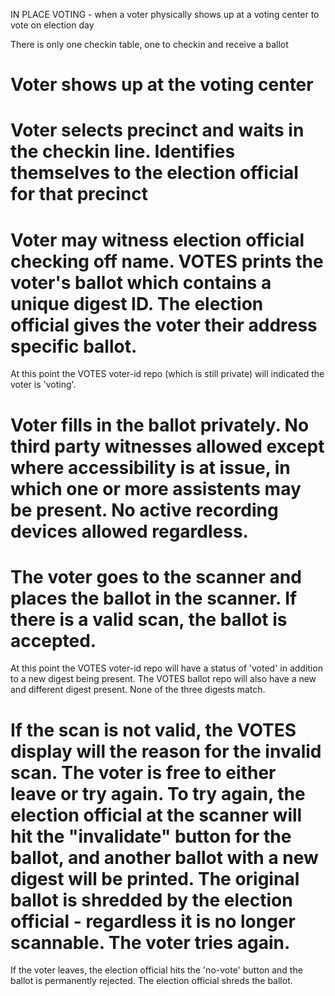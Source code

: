 IN PLACE VOTING - when a voter physically shows up at a voting center to vote on election day

There is only one checkin table, one to checkin and receive a ballot

# Voter shows up at the voting center

# Voter selects precinct and waits in the checkin line.  Identifies themselves to the election official for that precinct

# Voter may witness election official checking off name.  VOTES prints the voter's ballot which contains a unique digest ID.  The election official gives the voter their address specific ballot.

At this point the VOTES voter-id repo (which is still private) will indicated the voter is 'voting'.

# Voter fills in the ballot privately.  No third party witnesses allowed except where accessibility is at issue, in which one or more assistents may be present.  No active recording devices allowed regardless.

# The voter goes to the scanner and places the ballot in the scanner.  If there is a valid scan, the ballot is accepted.

At this point the VOTES voter-id repo will have a status of 'voted' in addition to a new digest being present.  The VOTES ballot repo will also have a new and different digest present.  None of the three digests match.

# If the scan is not valid, the VOTES display will the reason for the invalid scan.  The voter is free to either leave or try again.  To try again, the election official at the scanner will hit the "invalidate" button for the ballot, and another ballot with a new digest will be printed.  The original ballot is shredded by the election official - regardless it is no longer scannable.  The voter tries again.

If the voter leaves, the election official hits the 'no-vote' button and the ballot is permanently rejected.  The election official shreds the ballot.
